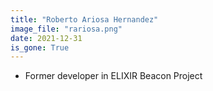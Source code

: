 ```yaml
---
title: "Roberto Ariosa Hernandez"
image_file: "rariosa.png"
date: 2021-12-31
is_gone: True
---
```


* Former developer in ELIXIR Beacon Project  
